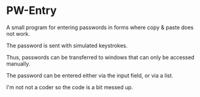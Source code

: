 # PW-Entry
A small program for entering passwords in forms where copy & paste does not work.

The password is sent with simulated keystrokes.

Thus, passwords can be transferred to windows that can only be accessed manually.

The password can be entered either via the input field, or via a list.

I'm not not a coder so the code is a bit messed up.
